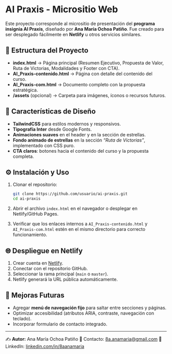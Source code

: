 # AI Praxis - Micrositio Web

Este proyecto corresponde al micrositio de presentación del **programa insignia AI Praxis**, diseñado por **Ana María Ochoa Patiño**. Fue creado para ser desplegado fácilmente en **Netlify** u otros servicios similares.

## 🚀 Estructura del Proyecto

* **index.html** → Página principal (Resumen Ejecutivo, Propuesta de Valor, Ruta de Victorias, Modalidades y Footer con CTA).
* **AI\_Praxis-contenido.html** → Página con detalle del contenido del curso.
* **AI\_Praxis-com.html** → Documento completo con la propuesta estratégica.
* **/assets** (opcional) → Carpeta para imágenes, íconos o recursos futuros.

## 🎨 Características de Diseño

* **TailwindCSS** para estilos modernos y responsivos.
* **Tipografía Inter** desde Google Fonts.
* **Animaciones suaves** en el header y en la sección de estrellas.
* **Fondo animado de estrellas** en la sección *“Ruta de Victorias”*, implementado con CSS puro.
* **CTA claros**: botones hacia el contenido del curso y la propuesta completa.

## ⚙️ Instalación y Uso

1. Clonar el repositorio:

   ```bash
   git clone https://github.com/usuario/ai-praxis.git
   cd ai-praxis
   ```

2. Abrir el archivo `index.html` en el navegador o desplegar en Netlify/GitHub Pages.

3. Verificar que los enlaces internos a `AI_Praxis-contenido.html` y `AI_Praxis-com.html` estén en el mismo directorio para correcto funcionamiento.

## 🌐 Despliegue en Netlify

1. Crear cuenta en [Netlify](https://www.netlify.com/).
2. Conectar con el repositorio GitHub.
3. Seleccionar la rama principal (`main` o `master`).
4. Netlify generará la URL pública automáticamente.

## 📌 Mejoras Futuras

* Agregar **menú de navegación fijo** para saltar entre secciones y páginas.
* Optimizar accesibilidad (atributos ARIA, contraste, navegación con teclado).
* Incorporar formulario de contacto integrado.

---

✍️ **Autor:** Ana María Ochoa Patiño
📧 Contacto: [8a.anamaria@gmail.com](mailto:8a.anamaria@gmail.com)
🔗 LinkedIn: [linkedin.com/in/8aanamaria](https://www.linkedin.com/in/8aanamaria/)
